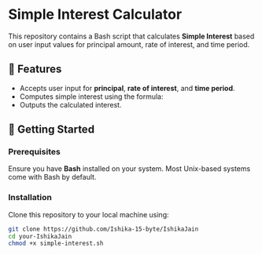 # Simple Interest Calculator

This repository contains a Bash script that calculates **Simple Interest** based on user input values for principal amount, rate of interest, and time period.

## 📌 Features
- Accepts user input for **principal**, **rate of interest**, and **time period**.
- Computes simple interest using the formula:
-  Outputs the calculated interest.

## 🚀 Getting Started

### Prerequisites
Ensure you have **Bash** installed on your system. Most Unix-based systems come with Bash by default.

### Installation
Clone this repository to your local machine using:
```bash
git clone https://github.com/Ishika-15-byte/IshikaJain
cd your-IshikaJain
chmod +x simple-interest.sh
